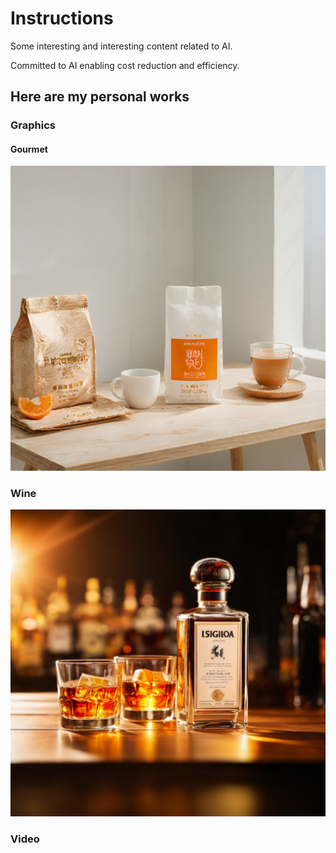 # Instructions

Some interesting and interesting content related to AI.

Committed to AI enabling cost reduction and efficiency.

## Here are my personal works

### Graphics

#### Gourmet

![示例图片](./works/backfast.png "橙子元素，一个白色咖啡袋，木纹桌子，桌子中间玻璃杯咖啡，自然光线，室内白色墙壁场景，高清4K，高分辨率,")

### Wine

![示例图片](./works/wine.png "白酒，产品在方体台子上，暖色光影，强光源，环境光,")

### Video
